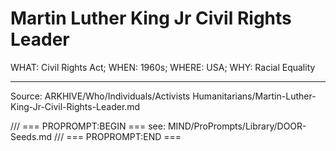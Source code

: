 # Martin Luther King Jr Civil Rights Leader

WHAT: Civil Rights Act; WHEN: 1960s; WHERE: USA; WHY: Racial Equality

---
Source: ARKHIVE/Who/Individuals/Activists Humanitarians/Martin-Luther-King-Jr-Civil-Rights-Leader.md

/// === PROPROMPT:BEGIN ===
see: MIND/ProPrompts/Library/DOOR-Seeds.md
/// === PROPROMPT:END ===
